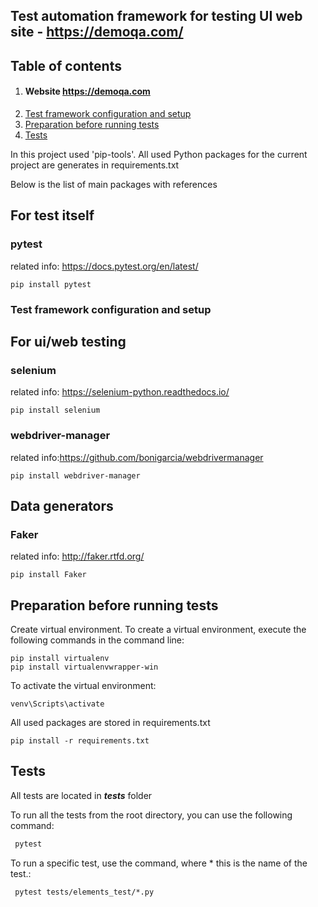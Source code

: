 ## Test automation framework for testing UI web site - https://demoqa.com/

## Table of contents

1. #### Website https://demoqa.com
2. [Test framework configuration and setup](#test-framework-configuration-and-setup)
3. [Preparation before running tests](#preparation-before-running-tests)
4. [Tests](#tests)


In this project used 'pip-tools'. All used Python packages for the current project are generates in requirements.txt

Below is the list of main packages with references

## **For test itself**
### pytest

related info: https://docs.pytest.org/en/latest/

    pip install pytest

### Test framework configuration and setup

## **For ui/web testing**

### selenium

related info: https://selenium-python.readthedocs.io/

    pip install selenium

### webdriver-manager

related info:https://github.com/bonigarcia/webdrivermanager

    pip install webdriver-manager


## **Data generators**

### Faker

related info: http://faker.rtfd.org/

    pip install Faker


## Preparation before running tests
Create virtual environment.
To create a virtual environment, execute the following commands in the command line:

    pip install virtualenv
    pip install virtualenvwrapper-win

To activate the virtual environment:

    venv\Scripts\activate

All used packages are stored in requirements.txt

    pip install -r requirements.txt


## Tests

All tests are located in  ***tests*** folder

To run all the tests from the root directory, you can use the following command:
```bash
 pytest
```
   

To run a specific test, use the command, where * this is the name of the test.:

     pytest tests/elements_test/*.py
